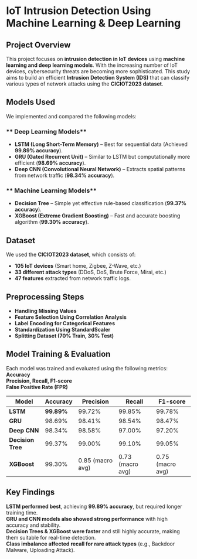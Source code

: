#  IoT Intrusion Detection Using Machine Learning & Deep Learning  

##  Project Overview  
This project focuses on **intrusion detection in IoT devices** using **machine learning and deep learning models**. With the increasing number of IoT devices, cybersecurity threats are becoming more sophisticated. This study aims to build an efficient **Intrusion Detection System (IDS)** that can classify various types of network attacks using the **CICIOT2023 dataset**.  

##  Models Used  
We implemented and compared the following models:  

### ** Deep Learning Models**  
- **LSTM (Long Short-Term Memory)** – Best for sequential data (Achieved **99.89% accuracy**).  
- **GRU (Gated Recurrent Unit)** – Similar to LSTM but computationally more efficient (**98.69% accuracy**).  
- **Deep CNN (Convolutional Neural Network)** – Extracts spatial patterns from network traffic (**98.34% accuracy**).  

### ** Machine Learning Models**  
- **Decision Tree** – Simple yet effective rule-based classification (**99.37% accuracy**).  
- **XGBoost (Extreme Gradient Boosting)** – Fast and accurate boosting algorithm (**99.30% accuracy**).  

##  Dataset  
We used the **CICIOT2023 dataset**, which consists of:  
- **105 IoT devices** (Smart home, Zigbee, Z-Wave, etc.)  
- **33 different attack types** (DDoS, DoS, Brute Force, Mirai, etc.)  
- **47 features** extracted from network traffic logs.  

##  Preprocessing Steps  
- **Handling Missing Values**  
- **Feature Selection Using Correlation Analysis**  
- **Label Encoding for Categorical Features**  
- **Standardization Using StandardScaler**  
- **Splitting Dataset (70% Train, 30% Test)**  

##  Model Training & Evaluation  
Each model was trained and evaluated using the following metrics:  
 **Accuracy**  
 **Precision, Recall, F1-score**  
 **False Positive Rate (FPR)**   

| Model       | Accuracy  | Precision | Recall | F1-score |
|------------|----------|-----------|--------|----------|
| **LSTM**        | **99.89%**   | 99.72%    | 99.85% | 99.78%   |
| **GRU**         | 98.69%   | 98.41%    | 98.54% | 98.47%   | 
| **Deep CNN**    | 98.34%   | 98.58%    | 97.00% | 97.20%   | 
| **Decision Tree** | 99.37%  | 99.00%    | 99.10% | 99.05%   | 
| **XGBoost**     | 99.30%   | 0.85 (macro avg) | 0.73 (macro avg) | 0.75 (macro avg) | 

##  Key Findings  
**LSTM performed best**, achieving **99.89% accuracy**, but required longer training time.  
**GRU and CNN models also showed strong performance** with high accuracy and stability.  
**Decision Trees & XGBoost were faster** and still highly accurate, making them suitable for real-time detection.  
**Class imbalance affected recall for rare attack types** (e.g., Backdoor Malware, Uploading Attack).  

